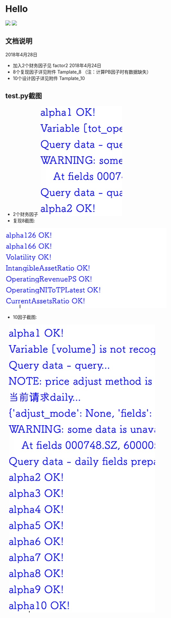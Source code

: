 # Hello
![ ](https://github.com/chenchaofin/logistic-regression/blob/master/5444c5ecb904a4b21567b0ff.svg) ![ ](https://github.com/chenchaofin/logistic-regression/blob/master/python-3.6-blue.svg) 
	

## 文档说明
2018年4月28日
- 加入2个财务因子见 factor2
2018年4月24日
- 8个复现因子详见附件 Tamplate_8 （注：计算PB因子时有数据缺失）
- 10个设计因子详见附件 Tamplate_10

## test.py截图
- 2个财务因子
![test_2](https://github.com/chenchaofin/hello-factor/blob/master/factor2_ok.jpg)
- 复现8截图:

![test_8](https://github.com/chenchaofin/hello-factor/blob/master/test_8_ok.jpg)


- 10因子截图:

![test_8](https://github.com/chenchaofin/hello-factor/blob/master/test_10_ok.jpg)










